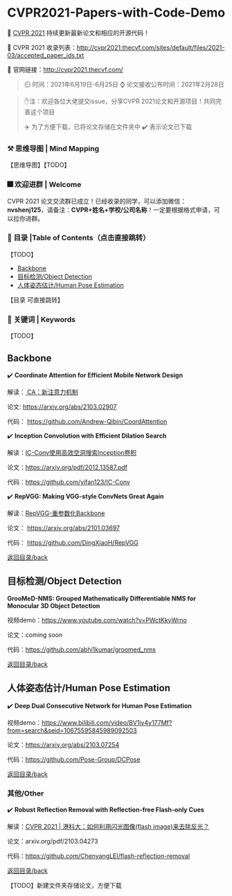 # CVPR2021-Papers-with-Code-Demo

:star2: [CVPR 2021](http://cvpr2021.thecvf.com/) 持续更新最新论文和相应的开源代码！

:car: CVPR 2021 收录列表：http://cvpr2021.thecvf.com/sites/default/files/2021-03/accepted_paper_ids.txt

:car: 官网链接：http://cvpr2021.thecvf.com/

> :timer_clock: 时间：2021年6月19日-6月25日
> :watch: 论文接收公布时间：2021年2月28日

> :hand: ​注：欢迎各位大佬提交issue，分享CVPR 2021论文和开源项目！共同完善这个项目
>
> :airplane: 为了方便下载，已将论文存储在文件夹中 :heavy_check_mark: 表示论文已下载

### :hammer_and_pick: 思维导图 | Mind Mapping

【思维导图】【TODO】

### **:fireworks: 欢迎进群** | Welcome

CVPR 2021 论文交流群已成立！已经收录的同学，可以添加微信：**nvshenj125**，请备注：**CVPR+姓名+学校/公司名称**！一定要根据格式申请，可以拉你进群。

<a name="Contents"></a>

### :hammer: **目录 |Table of Contents（点击直接跳转）**
【TODO】

- [Backbone](#Backbone)
- [目标检测/Object Detection](#ObjectDetection)
- [人体姿态估计/Human Pose Estimation](#HumanPoseEstimation)

【目录 可直接跳转】

### :key: **关键词** | Keywords
【TODO】

<a name="Backbone"></a>

## Backbone

:heavy_check_mark:  **Coordinate Attention for Efficient Mobile Network Design** 

解读：[ CA：新注意力机制](https://zhuanlan.zhihu.com/p/353764183)

论文:  https://arxiv.org/abs/2103.02907

代码： https://github.com/Andrew-Qibin/CoordAttention

 :heavy_check_mark: **Inception Convolution with Efficient Dilation Search** 

解读：[IC-Conv使用高效空洞搜索Inception卷积](https://zhuanlan.zhihu.com/p/340506749)

论文：https://arxiv.org/pdf/2012.13587.pdf

代码：https://github.com/yifan123/IC-Conv

:heavy_check_mark: **RepVGG: Making VGG-style ConvNets Great Again**

解读：[RepVGG-重参数化Backbone](https://blog.csdn.net/weixin_42096202/article/details/112546234)

论文： https://arxiv.org/abs/2101.03697

代码： https://github.com/DingXiaoH/RepVGG

[返回目录/back](#Contents)

<a name="ObjectDetection"></a>

## 目标检测/Object Detection

**GrooMeD-NMS: Grouped Mathematically Differentiable NMS for Monocular 3D Object Detection**

视频demo：https://www.youtube.com/watch?v=PWctKkyWrno

论文：coming soon

代码：https://github.com/abhi1kumar/groomed_nms

[返回目录/back](#Contents)

<a name="HumanPoseEstimation"></a>

## 人体姿态估计/Human Pose Estimation

 :heavy_check_mark: **Deep Dual Consecutive Network for Human Pose Estimation**

视频demo：https://www.bilibili.com/video/BV1iy4y177Mf?from=search&seid=10675595845989092503

论文：https://arxiv.org/abs/2103.07254

代码：https://github.com/Pose-Group/DCPose

[返回目录/back](#Contents)





<a name="Other"></a>

### 其他/Other

 :heavy_check_mark: **Robust Reflection Removal with Reflection-free Flash-only Cues**

解读：[CVPR 2021 | 港科大：如何利用闪光图像(flash image)来去除反光？](https://zhuanlan.zhihu.com/p/358337679)

论文：arxiv.org/pdf/2103.04273

代码：https://github.com/ChenyangLEI/flash-reflection-removal

[返回目录/back](#Contents)



【TODO】新建文件夹存储论文，方便下载